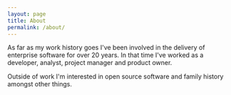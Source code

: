 ```yaml
---
layout: page
title: About
permalink: /about/
---
```


As far as my work history goes I've been involved in the delivery of enterprise software for over 20 years. In that time I've worked as a developer, analyst, project manager and product owner.

Outside of work I'm interested in open source software and family history amongst other things.
